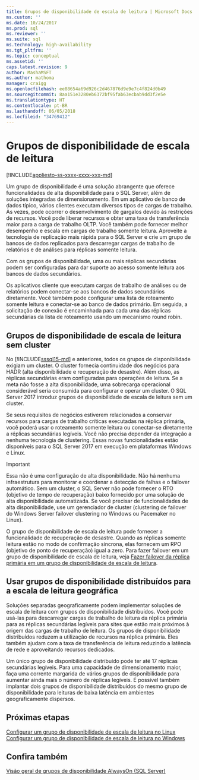```yaml
---
title: Grupos de disponibilidade de escala de leitura | Microsoft Docs
ms.custom: ''
ms.date: 10/24/2017
ms.prod: sql
ms.reviewer: ''
ms.suite: sql
ms.technology: high-availability
ms.tgt_pltfrm: ''
ms.topic: conceptual
ms.assetid: ''
caps.latest.revision: 9
author: MashaMSFT
ms.author: mathoma
manager: craigg
ms.openlocfilehash: ee88654a69d926c2d467876d9e9e7c4f824d0b49
ms.sourcegitcommit: 8aa151e3280eb6372bf95fab63ecbab9dd3f2e5e
ms.translationtype: HT
ms.contentlocale: pt-BR
ms.lasthandoff: 06/05/2018
ms.locfileid: "34769412"
---
```

# <a name="read-scale-availability-groups"></a>Grupos de disponibilidade de escala de leitura
[!INCLUDE[appliesto-ss-xxxx-xxxx-xxx-md](../../../includes/appliesto-ss-xxxx-xxxx-xxx-md.md)]

Um grupo de disponibilidade é uma solução abrangente que oferece funcionalidades de alta disponibilidade para o SQL Server, além de soluções integradas de dimensionamento. Em um aplicativo de banco de dados típico, vários clientes executam diversos tipos de cargas de trabalho. Às vezes, pode ocorrer o desenvolvimento de gargalos devido às restrições de recursos. Você pode liberar recursos e obter uma taxa de transferência maior para a carga de trabalho OLTP. Você também pode fornecer melhor desempenho e escala em cargas de trabalho somente leitura. Aproveite a tecnologia de replicação mais rápida para o SQL Server e crie um grupo de bancos de dados replicados para descarregar cargas de trabalho de relatórios e de análises para réplicas somente leitura.

Com os grupos de disponibilidade, uma ou mais réplicas secundárias podem ser configuradas para dar suporte ao acesso somente leitura aos bancos de dados secundários.

Os aplicativos cliente que executam cargas de trabalho de análises ou de relatórios podem conectar-se aos bancos de dados secundários diretamente. Você também pode configurar uma lista de roteamento somente leitura e conectar-se ao banco de dados primário. Em seguida, a solicitação de conexão é encaminhada para cada uma das réplicas secundárias da lista de roteamento usando um mecanismo round robin.

## <a name="read-scale-availability-groups-without-cluster"></a>Grupos de disponibilidade de escala de leitura sem cluster

No [!INCLUDE[sssql15-md](../../../includes/sssql15-md.md)] e anteriores, todos os grupos de disponibilidade exigiam um cluster. O cluster fornecia continuidade dos negócios para HADR (alta disponibilidade e recuperação de desastre). Além disso, as réplicas secundárias eram configuradas para operações de leitura. Se a meta não fosse a alta disponibilidade, uma sobrecarga operacional considerável seria consumida para configurar e operar um cluster. O SQL Server 2017 introduz grupos de disponibilidade de escala de leitura sem um cluster. 

Se seus requisitos de negócios estiverem relacionados a conservar recursos para cargas de trabalho críticas executadas na réplica primária, você poderá usar o roteamento somente leitura ou conectar-se diretamente a réplicas secundárias legíveis. Você não precisa depender da integração a nenhuma tecnologia de clustering. Essas novas funcionalidades estão disponíveis para o SQL Server 2017 em execução em plataformas Windows e Linux.

>[!IMPORTANT]
>Essa não é uma configuração de alta disponibilidade. Não há nenhuma infraestrutura para monitorar e coordenar a detecção de falhas e o failover automático. Sem um cluster, o SQL Server não pode fornecer o RTO (objetivo de tempo de recuperação) baixo fornecido por uma solução de alta disponibilidade automatizada. Se você precisar de funcionalidades de alta disponibilidade, use um gerenciador de cluster (clustering de failover do Windows Server failover clustering no Windows ou Pacemaker no Linux).
>
>O grupo de disponibilidade de escala de leitura pode fornecer a funcionalidade de recuperação de desastre. Quando as réplicas somente leitura estão no modo de confirmação síncrona, elas fornecem um RPO (objetivo de ponto de recuperação) igual a zero. Para fazer failover em um grupo de disponibilidade de escala de leitura, veja [Fazer failover da réplica primária em um grupo de disponibilidade de escala de leitura](perform-a-planned-manual-failover-of-an-availability-group-sql-server.md#ReadScaleOutOnly).

## <a name="use-distributed-availability-groups-for-geographic-read-scale"></a>Usar grupos de disponibilidade distribuídos para a escala de leitura geográfica

Soluções separadas geograficamente podem implementar soluções de escala de leitura com grupos de disponibilidade distribuídos. Você pode usá-las para descarregar cargas de trabalho de leitura da réplica primária para as réplicas secundárias legíveis para sites que estão mais próximos à origem das cargas de trabalho de leitura. Os grupos de disponibilidade distribuídos reduzem a utilização de recursos na réplica primária. Eles também ajudam com a taxa de transferência de leitura reduzindo a latência de rede e aproveitando recursos dedicados.

Um único grupo de disponibilidade distribuído pode ter até 17 réplicas secundárias legíveis. Para uma capacidade de dimensionamento maior, faça uma corrente margarida de vários grupos de disponibilidade para aumentar ainda mais o número de réplicas legíveis. É possível também implantar dois grupos de disponibilidade distribuídos do mesmo grupo de disponibilidade para leituras de baixa latência em ambientes geograficamente dispersos.




## <a name="next-steps"></a>Próximas etapas

[Configurar um grupo de disponibilidade de escala de leitura no Linux](../../../linux/sql-server-linux-availability-group-configure-rs.md)
[Configurar um grupo de disponibilidade de escala de leitura no Windows](configure-read-scale-availability-groups.md)

## <a name="see-also"></a>Confira também

 [Visão geral de grupos de disponibilidade AlwaysOn &#40;SQL Server&#41;](../../../database-engine/availability-groups/windows/overview-of-always-on-availability-groups-sql-server.md)
